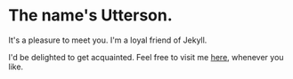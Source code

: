 
# The name's Utterson. 

It's a pleasure to meet you. I'm a loyal friend of Jekyll. 

I'd be delighted to get acquainted. Feel free to visit me [here](https://github.com/alidcastano/Utterson), whenever you like.